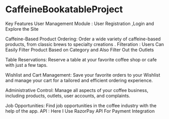 # CaffeineBookatableProject
Key Features
User Management Module : User Registration ,Login and Explore the Site

Caffeine-Based Product Ordering: Order a wide variety of caffeine-based products, from classic brews to specialty creations
.
Filteration : Users Can Easily Filter Product Based on Category and Also Filter Out the Outlets

Table Reservations: Reserve a table at your favorite coffee shop or cafe with just a few taps.

Wishlist and Cart Management: Save your favorite orders to your Wishlist and manage your cart for a tailored and efficient ordering experience.

Administrative Control: Manage all aspects of your coffee business, including products, outlets, user accounts, and complaints.

Job Opportunities: Find job opportunities in the coffee industry with the help of the app.
API : Here I Use RazorPay API For Payment Integration
